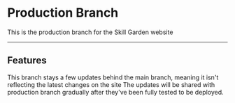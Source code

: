 # Production Branch

This is the production branch for the Skill Garden website

---

## Features

This branch stays a few updates behind the main branch, meaning it isn't reflecting the latest changes on the site
The updates will be shared with production branch gradually after they've been fully tested to be deployed.
